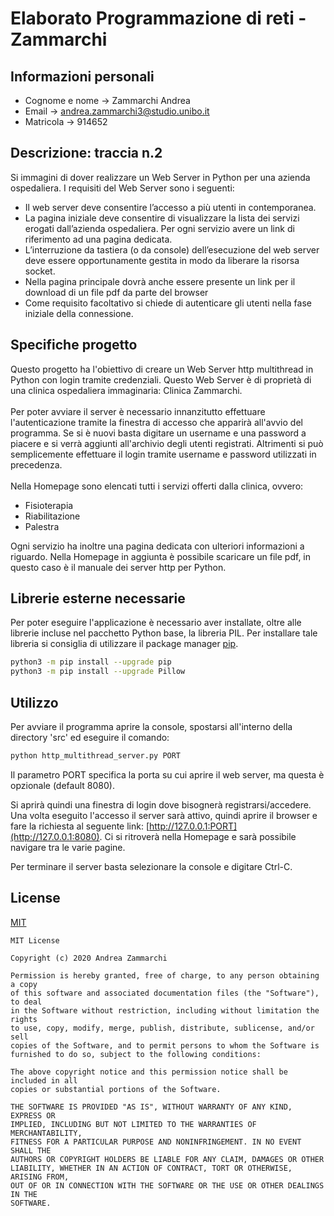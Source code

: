 # Elaborato Programmazione di reti - Zammarchi

## Informazioni personali

* Cognome e nome -> Zammarchi Andrea
* Email -> andrea.zammarchi3@studio.unibo.it
* Matricola -> 914652

## Descrizione: traccia n.2

Si immagini di dover realizzare un Web Server in Python per una azienda ospedaliera.
I requisiti del Web Server sono i seguenti:

* Il web server deve consentire l’accesso a più utenti in contemporanea.
* La pagina iniziale deve consentire di visualizzare la lista dei servizi erogati dall’azienda ospedaliera. Per ogni servizio avere un link di riferimento ad una pagina dedicata.
* L’interruzione da tastiera (o da console) dell’esecuzione del web server deve essere opportunamente gestita in modo da liberare la risorsa socket.
* Nella pagina principale dovrà anche essere presente un link per il download di un file pdf da parte del browser
* Come requisito facoltativo si chiede di autenticare gli utenti nella fase iniziale della connessione.

## Specifiche progetto

Questo progetto ha l'obiettivo di creare un Web Server http multithread in Python con login tramite credenziali.
Questo Web Server è di proprietà di una clinica ospedaliera immaginaria: Clinica Zammarchi.\
\
Per poter avviare il server è necessario innanzitutto effettuare l'autenticazione tramite la finestra di accesso che apparirà all'avvio del programma. Se si è nuovi basta digitare un username e una password a piacere e si verrà aggiunti all'archivio degli utenti registrati. Altrimenti si può semplicemente effettuare il login tramite username e password utilizzati in precedenza.\
\
Nella Homepage sono elencati tutti i servizi offerti dalla clinica, ovvero:

* Fisioterapia
* Riabilitazione
* Palestra

Ogni servizio ha inoltre una pagina dedicata con ulteriori informazioni a riguardo.
Nella Homepage in aggiunta è possibile scaricare un file pdf, in questo caso è il manuale dei server http per Python.

## Librerie esterne necessarie

Per poter eseguire l'applicazione è necessario aver installate, oltre alle librerie incluse nel pacchetto Python base, la libreria PIL. Per installare tale libreria si consiglia di utilizzare il package manager [pip](https://pip.pypa.io/en/stable/). 

```bash
python3 -m pip install --upgrade pip
python3 -m pip install --upgrade Pillow
```

## Utilizzo

Per avviare il programma aprire la console, spostarsi all'interno della directory 'src' ed eseguire il comando:

```bash
python http_multithread_server.py PORT
```

Il parametro PORT specifica la porta su cui aprire il web server, ma questa è opzionale (default 8080).

Si aprirà quindi una finestra di login dove bisognerà registrarsi/accedere. Una volta eseguito l'accesso il server sarà attivo, quindi aprire il browser e fare la richiesta al seguente link: [http://127.0.0.1:PORT](http://127.0.0.1:8080). Ci si ritroverà nella Homepage e sarà possibile navigare tra le varie pagine.

Per terminare il server basta selezionare la console e digitare Ctrl-C.

## License

[MIT](https://choosealicense.com/licenses/mit/)

```text
MIT License

Copyright (c) 2020 Andrea Zammarchi

Permission is hereby granted, free of charge, to any person obtaining a copy
of this software and associated documentation files (the "Software"), to deal
in the Software without restriction, including without limitation the rights
to use, copy, modify, merge, publish, distribute, sublicense, and/or sell
copies of the Software, and to permit persons to whom the Software is
furnished to do so, subject to the following conditions:

The above copyright notice and this permission notice shall be included in all
copies or substantial portions of the Software.

THE SOFTWARE IS PROVIDED "AS IS", WITHOUT WARRANTY OF ANY KIND, EXPRESS OR
IMPLIED, INCLUDING BUT NOT LIMITED TO THE WARRANTIES OF MERCHANTABILITY,
FITNESS FOR A PARTICULAR PURPOSE AND NONINFRINGEMENT. IN NO EVENT SHALL THE
AUTHORS OR COPYRIGHT HOLDERS BE LIABLE FOR ANY CLAIM, DAMAGES OR OTHER
LIABILITY, WHETHER IN AN ACTION OF CONTRACT, TORT OR OTHERWISE, ARISING FROM,
OUT OF OR IN CONNECTION WITH THE SOFTWARE OR THE USE OR OTHER DEALINGS IN THE
SOFTWARE.
```
